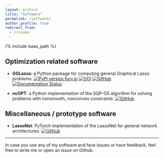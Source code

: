 ```yaml
---
layout: archive
title: "Software"
permalink: /software/
author_profile: true
redirect_from:
  - /resume
---
```


{% include base_path %}




Optimization related software
---------------------------------------

* **GGLasso**: a Python package for computing general Graphical Lasso problems. [![PyPI version fury.io](https://badge.fury.io/py/gglasso.svg)](https://pypi.python.org/pypi/gglasso/) [![DOI](https://joss.theoj.org/papers/10.21105/joss.03865/status.svg)](https://doi.org/10.21105/joss.03865) [![GitHub](https://badgen.net/badge/icon/github?icon=github&label)](https://github.com/fabian-sp/GGLasso) [![Documentation Status](https://readthedocs.org/projects/gglasso/badge/?version=latest)](http://gglasso.readthedocs.io/?badge=latest)

* **ncOPT**: a Python implementation of the SQP-GS algorithm for solving problems with nonsmooth, nonconvex constraints. [![GitHub](https://badgen.net/badge/icon/github?icon=github&label)](https://github.com/fabian-sp/ncOPT)


Miscellaneous / prototype software
---------------------------------------

* **LassoNet**: PyTorch implementation of the LassoNet for general network architectures.  [![GitHub](https://badgen.net/badge/icon/github?icon=github&label)](https://github.com/fabian-sp/lassonet)


*********************************


In case you use any of my software and face issues or have feedback, feel free to write me or open an issue on Github.
